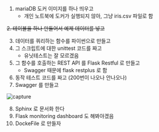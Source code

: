 1. mariaDB 도커 이미지를 하나 띄우고  
    - 개인 노트북에 도커가 실행되지 않아, 그냥 iris.csv 파일로 함

  ~~2. 테이블을 하나 만들어서 예제 데이터를 넣고~~

3. 데이터를 쿼리하는 함수를 파이썬으로 만들고  
4. 그 스크립트에 대한 unittest 코드를 짜고  
    - 유닛테스트는 잘 모르겠음
5. 그 함수를 호출하는 REST API 를 Flask Restful 로 만들고
    - Swagger 때문에 flask restplus 로 함
6. 동작 테스트 코드를 짜고 (200번이 나오나 안나오나)  
7. Swagger 를 만들고  

![capture](https://user-images.githubusercontent.com/37063919/73609834-b4831080-4614-11ea-9d2a-c5ee2fab7dbb.PNG)

8. Sphinx 로 문서화 한다  
9. Flask monitoring dashboard 도 해봐야겠음  
10. DockeFile 로 만들자
